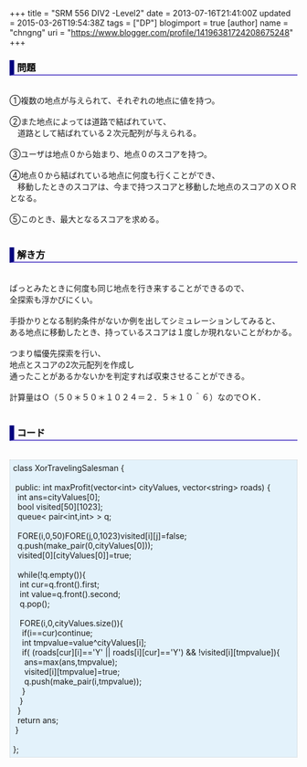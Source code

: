 +++
title = "SRM 556 DIV2 -Level2"
date = 2013-07-16T21:41:00Z
updated = 2015-03-26T19:54:38Z
tags = ["DP"]
blogimport = true 
[author]
	name = "chngng"
	uri = "https://www.blogger.com/profile/14196381724208675248"
+++

<div dir="ltr" style="text-align: left;" trbidi="on"><h3 style="border-bottom: 2px solid slateblue; border-left: 8px solid navy; color: black; padding: 0px 0px 1px 5px;">問題 </h3><br />①複数の地点が与えられて、それぞれの地点に値を持つ。<br /><br />②また地点によっては道路で結ばれていて、<br />　道路として結ばれている２次元配列が与えられる。<br /><br />③ユーザは地点０から始まり、地点０のスコアを持つ。<br /><br />④地点０から結ばれている地点に何度も行くことができ、<br />　移動したときのスコアは、今まで持つスコアと移動した地点のスコアのＸＯＲとなる。<br /><br />⑤このとき、最大となるスコアを求める。<br /><br /><h3 style="border-bottom: 2px solid slateblue; border-left: 8px solid navy; color: black; padding: 0px 0px 1px 5px;">解き方 </h3><br />ぱっとみたときに何度も同じ地点を行き来することができるので、<br />全探索も浮かびにくい。<br /><br />手掛かりとなる制約条件がないか例を出してシミュレーションしてみると、<br />ある地点に移動したとき、持っているスコアは１度しか現れないことがわかる。<br /><br />つまり幅優先探索を行い、<br />地点とスコアの2次元配列を作成し<br />通ったことがあるかないかを判定すれば収束させることができる。<br /><br />計算量はＯ（５０＊５０＊１０２４＝２．５＊１０＾６）なのでＯＫ．<br /><br /><h3 style="border-bottom: 2px solid slateblue; border-left: 8px solid navy; color: black; padding: 0px 0px 1px 5px;">コード </h3><br /><div style="background-color: #e3f2fb; border: 1px dotted #CCCCCC; padding: 5px;">class XorTravelingSalesman {<br /><br /><span class="Apple-tab-span" style="white-space: pre;"> </span>public: int maxProfit(vector&lt;int&gt; cityValues, vector&lt;string&gt; roads) {<br /><span class="Apple-tab-span" style="white-space: pre;">  </span>int ans=cityValues[0];<br /><span class="Apple-tab-span" style="white-space: pre;">  </span>bool visited[50][1023];<br /><span class="Apple-tab-span" style="white-space: pre;">  </span>queue&lt; pair&lt;int,int&gt; &gt; q;<br /><br /><span class="Apple-tab-span" style="white-space: pre;">  </span>FORE(i,0,50)FORE(j,0,1023)visited[i][j]=false;<br /><span class="Apple-tab-span" style="white-space: pre;">  </span>q.push(make_pair(0,cityValues[0]));<br /><span class="Apple-tab-span" style="white-space: pre;">  </span>visited[0][cityValues[0]]=true;<br /><br /><span class="Apple-tab-span" style="white-space: pre;">  </span>while(!q.empty()){<br /><span class="Apple-tab-span" style="white-space: pre;">   </span>int cur=q.front().first;<br /><span class="Apple-tab-span" style="white-space: pre;">   </span>int value=q.front().second;<br /><span class="Apple-tab-span" style="white-space: pre;">   </span>q.pop();<br /><br /><span class="Apple-tab-span" style="white-space: pre;">   </span>FORE(i,0,cityValues.size()){<br /><span class="Apple-tab-span" style="white-space: pre;">    </span>if(i==cur)continue;<br /><span class="Apple-tab-span" style="white-space: pre;">    </span>int tmpvalue=value^cityValues[i];<br /><span class="Apple-tab-span" style="white-space: pre;">    </span>if( (roads[cur][i]=='Y' || roads[i][cur]=='Y') &amp;&amp; !visited[i][tmpvalue]){<br /><span class="Apple-tab-span" style="white-space: pre;">     </span>ans=max(ans,tmpvalue);<br /><span class="Apple-tab-span" style="white-space: pre;">     </span>visited[i][tmpvalue]=true;<br /><span class="Apple-tab-span" style="white-space: pre;">     </span>q.push(make_pair(i,tmpvalue));<br /><span class="Apple-tab-span" style="white-space: pre;">    </span>}<br /><span class="Apple-tab-span" style="white-space: pre;">   </span>}<br /><span class="Apple-tab-span" style="white-space: pre;">  </span>}<br /><span class="Apple-tab-span" style="white-space: pre;">  </span>return ans;<br /><span class="Apple-tab-span" style="white-space: pre;"> </span>}<br /><br />};</div></div>
